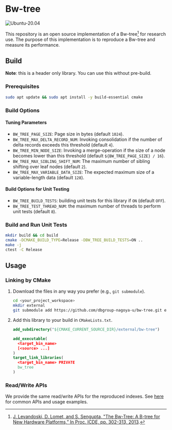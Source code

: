 # Bw-tree

![Ubuntu-20.04](https://github.com/dbgroup-nagoya-u/bw-tree/workflows/Ubuntu-20.04/badge.svg?branch=main)

This repository is an open source implementation of a Bw-tree[^1] for research use. The purpose of this implementation is to reproduce a Bw-tree and measure its performance.

## Build

**Note**: this is a header only library. You can use this without pre-build.

### Prerequisites

```bash
sudo apt update && sudo apt install -y build-essential cmake
```

### Build Options

#### Tuning Parameters

- `BW_TREE_PAGE_SIZE`: Page size in bytes (default `1024`).
- `BW_TREE_MAX_DELTA_RECORD_NUM`: Invoking consolidation if the number of delta records exceeds this threshold (default `4`).
- `BW_TREE_MIN_NODE_SIZE`: Invoking a merge-operation if the size of a node becomes lower than this threshold (default `${BW_TREE_PAGE_SIZE} / 16`).
- `BW_TREE_MAX_SIBLING_SHIFT_NUM`: The maximum number of sibling shifting over leaf nodes (default `2`).
- `BW_TREE_MAX_VARIABLE_DATA_SIZE`: The expected maximum size of a variable-length data (default `128`).

#### Build Options for Unit Testing

- `BW_TREE_BUILD_TESTS`: building unit tests for this library if `ON` (default `OFF`).
- `BW_TREE_TEST_THREAD_NUM`: the maximum number of threads to perform unit tests (default `8`).

### Build and Run Unit Tests

```bash
mkdir build && cd build
cmake -DCMAKE_BUILD_TYPE=Release -DBW_TREE_BUILD_TESTS=ON ..
make -j
ctest -C Release
```

## Usage

### Linking by CMake

1. Download the files in any way you prefer (e.g., `git submodule`).

    ```bash
    cd <your_project_workspace>
    mkdir external
    git submodule add https://github.com/dbgroup-nagoya-u/bw-tree.git external/bw-tree
    ```

1. Add this library to your build in `CMakeLists.txt`.

    ```cmake
    add_subdirectory("${CMAKE_CURRENT_SOURCE_DIR}/external/bw-tree")

    add_executable(
      <target_bin_name>
      [<source> ...]
    )
    target_link_libraries(
      <target_bin_name> PRIVATE
      bw_tree
    )
    ```

### Read/Write APIs

We provide the same read/write APIs for the reproduced indexes. See [here](https://github.com/dbgroup-nagoya-u/index-benchmark/wiki/Common-APIs-for-Index-Implementations) for common APIs and usage examples.

[^1]: [J. Levandoski, D. Lomet, and S. Sengupta, "The Bw-Tree: A B-tree for New Hardware Platforms,” In Proc. ICDE, pp. 302-313, 2013](https://www.microsoft.com/en-us/research/wp-content/uploads/2016/02/bw-tree-icde2013-final.pdf).
